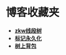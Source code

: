 # 博客收藏夹<!-- {docsify-ignore-all} -->

- **[zkw线段树](https://www.cnblogs.com/Judge/p/9514862.html)**
- **[标记永久化](https://www.cnblogs.com/yifan0305/p/17410471.html)**
- **[树上背包](https://www.cnblogs.com/lnzwz/p/11519977.html)**